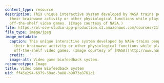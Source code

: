 ```yaml
---
content_type: resource
description: This unique interactive system developed by NASA trains people to change
  their brainwave activity or other physiological functions while playing popular
  off-the-shelf video games. (Image courtesy of NASA.)
file: https://ol-ocw-studio-app-production.s3.amazonaws.com/courses/21l-015-introduction-to-media-studies-fall-2005/ff45e294697960ad3a88b9873e8761c1_21l-015f05.jpg
file_type: image/jpeg
image_metadata:
  caption: This unique interactive system developed by NASA trains people to change
    their brainwave activity or other physiological functions while playing popular
    off-the-shelf video games. (Image courtesy of [NASA](http://www.nasa.gov/home/index.html).)
  credit: ''
  image-alt: Video game biofeedback system.
resourcetype: Image
title: Video Game Biofeedback System
uid: ff45e294-6979-60ad-3a88-b9873e8761c1
---
```

